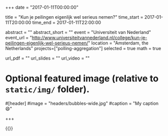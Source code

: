 +++
date = "2017-01-11T00:00:00"

title = "Kun je peilingen eigenlijk wel serieus nemen?"
time_start = 2017-01-11T20:00:00
time_end = 2017-01-11T22:00:00

abstract = ""
abstract_short = ""
event = "Universiteit van Nederland"
event_url = "http://www.universiteitvannederland.nl/college/kun-je-peilingen-eigenlijk-wel-serieus-nemen/"
location = "Amsterdam, the Netherlands"
projects=["polling-aggregation"]
selected = true
math = true

url_pdf = ""
url_slides = ""
url_video = ""

# Optional featured image (relative to `static/img/` folder).
#[header]
#image = "headers/bubbles-wide.jpg"
#caption = "My caption :smile:"

+++

{{<youtube xJLcHCfCNw0>}}